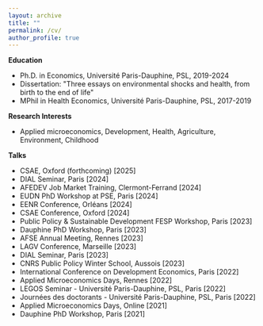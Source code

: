 ```yaml
---
layout: archive
title: ""
permalink: /cv/
author_profile: true
---
```


**Education**
* Ph.D. in Economics, Université Paris-Dauphine, PSL, 2019-2024
 * Dissertation: "Three essays on environmental shocks and health, from birth to the end of life"
* MPhil in Health Economics, Université Paris-Dauphine, PSL, 2017-2019
  
**Research Interests**
* Applied microeconomics, Development, Health, Agriculture, Environment, Childhood

**Talks**
- CSAE, Oxford (forthcoming) [2025]
- DIAL Seminar, Paris [2024]
- AFEDEV Job Market Training, Clermont-Ferrand [2024]
- EUDN PhD Workshop at PSE, Paris [2024]
- EENR Conference, Orléans [2024]
- CSAE Conference, Oxford [2024]
- Public Policy & Sustainable Development FESP Workshop, Paris [2023]
- Dauphine PhD Workshop, Paris [2023] 
- AFSE Annual Meeting, Rennes [2023]
- LAGV Conference, Marseille [2023]
- DIAL Seminar, Paris [2023]
- CNRS Public Policy Winter School, Aussois [2023]
- International Conference on Development Economics, Paris [2022]
- Applied Microeconomics Days, Rennes [2022]
- LEGOS Seminar - Université Paris-Dauphine, PSL, Paris [2022]
- Journées des doctorants - Université Paris-Dauphine, PSL, Paris [2022]
- Applied Microeconomics Days, Online [2021]
- Dauphine PhD Workshop, Paris [2021]
